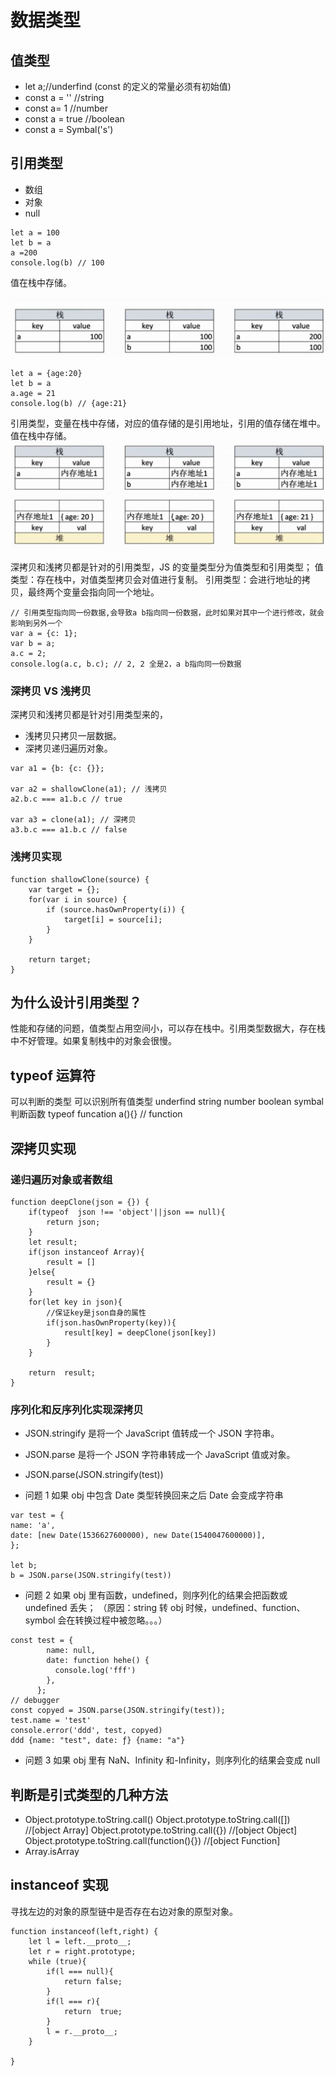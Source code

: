 # 数据类型

## 值类型

- let a;//underfind (const 的定义的常量必须有初始值)
- const a = '' //string
- const a= 1 //number
- const a = true //boolean
- const a = Symbal('s')

## 引用类型

- 数组
- 对象
- null

```
let a = 100
let b = a
a =200
console.log(b) // 100
```

值在栈中存储。

![QQ截图20200128111606.png](../../images/WX20200914-234458@2x.png)

```
let a = {age:20}
let b = a
a.age = 21
console.log(b) // {age:21}
```

引用类型，变量在栈中存储，对应的值存储的是引用地址，引用的值存储在堆中。
值在栈中存储。
![QQ截图20200128111606.png](../../images/WX20200914-234528@2x.png)

深拷贝和浅拷贝都是针对的引用类型，JS 的变量类型分为值类型和引用类型；
值类型：存在栈中，对值类型拷贝会对值进行复制。
引用类型：会进行地址的拷贝，最终两个变量会指向同一个地址。

```
// 引用类型指向同一份数据,会导致a b指向同一份数据，此时如果对其中一个进行修改，就会影响到另外一个
var a = {c: 1};
var b = a;
a.c = 2;
console.log(a.c, b.c); // 2, 2 全是2，a b指向同一份数据
```

### 深拷贝 VS 浅拷贝

深拷贝和浅拷贝都是针对引用类型来的，

- 浅拷贝只拷贝一层数据。
- 深拷贝递归遍历对象。

```
var a1 = {b: {c: {}};

var a2 = shallowClone(a1); // 浅拷贝
a2.b.c === a1.b.c // true

var a3 = clone(a1); // 深拷贝
a3.b.c === a1.b.c // false
```

### 浅拷贝实现

```
function shallowClone(source) {
    var target = {};
    for(var i in source) {
        if (source.hasOwnProperty(i)) {
            target[i] = source[i];
        }
    }

    return target;
}
```

## 为什么设计引用类型？

性能和存储的问题，值类型占用空间小，可以存在栈中。引用类型数据大，存在栈中不好管理。如果复制栈中的对象会很慢。

## typeof 运算符

可以判断的类型 可以识别所有值类型
underfind string number boolean symbal
判断函数
typeof funcation a(){} // function

## 深拷贝实现

### 递归遍历对象或者数组

```
function deepClone(json = {}) {
    if(typeof  json !== 'object'||json == null){
        return json;
    }
    let result;
    if(json instanceof Array){
        result = []
    }else{
        result = {}
    }
    for(let key in json){
        //保证key是json自身的属性
        if(json.hasOwnProperty(key)){
            result[key] = deepClone(json[key])
        }
    }

    return  result;
}

```

### 序列化和反序列化实现深拷贝

- JSON.stringify 是将一个 JavaScript 值转成一个 JSON 字符串。
- JSON.parse 是将一个 JSON 字符串转成一个 JavaScript 值或对象。
- JSON.parse(JSON.stringify(test))

- 问题 1 如果 obj 中包含 Date 类型转换回来之后 Date 会变成字符串

```
var test = {
name: 'a',
date: [new Date(1536627600000), new Date(1540047600000)],
};

let b;
b = JSON.parse(JSON.stringify(test))
```

- 问题 2 如果 obj 里有函数，undefined，则序列化的结果会把函数或 undefined 丢失；
  （原因：string 转 obj 时候，undefined、function、symbol 会在转换过程中被忽略。。。）

```
const test = {
        name: null,
        date: function hehe() {
          console.log('fff')
        },
      };
// debugger
const copyed = JSON.parse(JSON.stringify(test));
test.name = 'test'
console.error('ddd', test, copyed)
ddd {name: "test", date: ƒ} {name: "a"}

```

- 问题 3 如果 obj 里有 NaN、Infinity 和-Infinity，则序列化的结果会变成 null

## 判断是引式类型的几种方法

- Object.prototype.toString.call()
  Object.prototype.toString.call([]) //[object Array]
  Object.prototype.toString.call({}) //[object Object]
  Object.prototype.toString.call(function(){}) //[object Function]
- Array.isArray

## instanceof 实现

寻找左边的对象的原型链中是否存在右边对象的原型对象。

```
function instanceof(left,right) {
    let l = left.__proto__;
    let r = right.prototype;
    while (true){
        if(l === null){
            return false;
        }
        if(l === r){
            return  true;
        }
        l = r.__proto__;
    }

}
```
